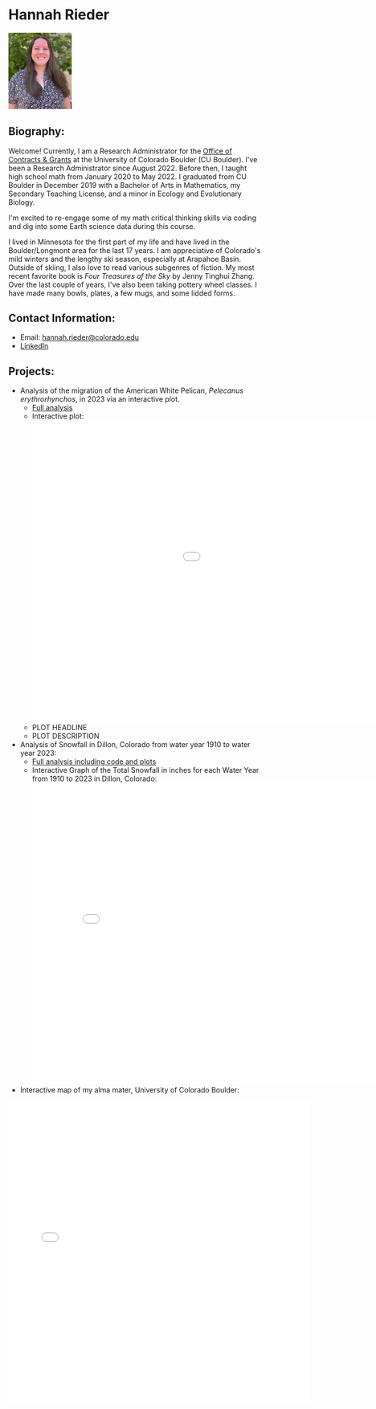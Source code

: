 # Hannah Rieder

<img
    src="/img/Rieder_Headshot.JPG"
    alt="Hannah Rieder Headshot"
    width="25%">
    
## Biography:

Welcome! Currently, I am a Research Administrator for the [Office of Contracts & Grants](https://www.colorado.edu/ocg/) at the University of Colorado Boulder (CU Boulder). I've been a Research Administrator since August 2022. Before then, I taught high school math from January 2020 to May 2022. I graduated from CU Boulder in December 2019 with a Bachelor of Arts in Mathematics, my Secondary Teaching License, and a minor in Ecology and Evolutionary Biology. 

I'm excited to re-engage some of my math critical thinking skills via coding and dig into some Earth science data during this course.

I lived in Minnesota for the first part of my life and have lived in the Boulder/Longmont area for the last 17 years. I am appreciative of Colorado's mild winters and the lengthy ski season, especially at Arapahoe Basin. Outside of skiing, I also love to read various subgenres of fiction. My most recent favorite book is *Four Treasures of the Sky* by Jenny Tinghui Zhang. Over the last couple of years, I've also been taking pottery wheel classes. I have made many bowls, plates, a few mugs, and some lidded forms.

## Contact Information:
* Email: hannah.rieder@colorado.edu
* [LinkedIn](https://www.linkedin.com/in/hannah-rieder-8b58b5240/)

## Projects:
* Analysis of the migration of the American White Pelican, *Pelecanus erythrorhynchos*, in 2023 via an interactive plot.
    * [Full analysis]()
    * Interactive plot:
      <embed type="text/html" src="earth_data_analytics_assignments/pe_migration_plot.html" width="1200" height="600">
    * PLOT HEADLINE
    * PLOT DESCRIPTION
* Analysis of Snowfall in Dillon, Colorado from water year 1910 to water year 2023:
    * [Full analysis including code and plots](https://hanried.github.io/earth_data_analytics_assignments/08_climate_coding_challenge_dillon_colorado_portfolio.html)
    * Interactive Graph of the Total Snowfall in inches for each Water Year from 1910 to 2023 in Dillon, Colorado:
      <embed type="text/html" src="earth_data_analytics_assignments/Total Snowfall in inches for each Water Year from 1910 to 2023 in Dillon, Colorado Interactive Plot.html" width="800" height="600">
* Interactive map of my alma mater, University of Colorado Boulder:
<embed type="text/html" src="img/cubld.html" width="600" height="600">
